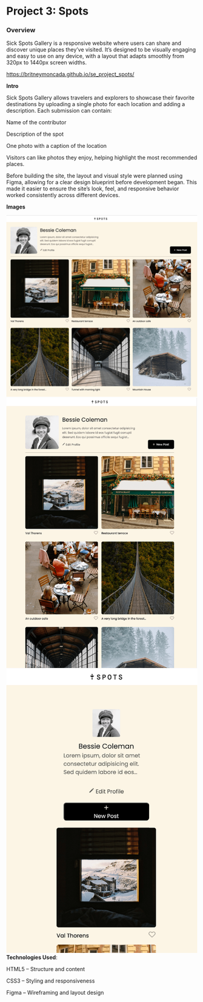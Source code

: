# Project 3: Spots

### Overview

Sick Spots Gallery is a responsive website where users can share and discover unique places they’ve visited. It’s designed to be visually engaging and easy to use on any device, with a layout that adapts smoothly from 320px to 1440px screen widths.

https://britneymoncada.github.io/se_project_spots/

**Intro**

Sick Spots Gallery allows travelers and explorers to showcase their favorite destinations by uploading a single photo for each location and adding a description. Each submission can contain:

Name of the contributor

Description of the spot

One photo with a caption of the location

Visitors can like photos they enjoy, helping highlight the most recommended places.

Before building the site, the layout and visual style were planned using Figma, allowing for a clear design blueprint before development began. This made it easier to ensure the site’s look, feel, and responsive behavior worked consistently across different devices.

**Images**

![Desktop View](./images/Desktop-view.png)
![Tablet View](./images/Tablet-view.png)
![Mobile View](./images/Mobile-view.png)
**Technologies Used**:

HTML5 – Structure and content

CSS3 – Styling and responsiveness

Figma – Wireframing and layout design
